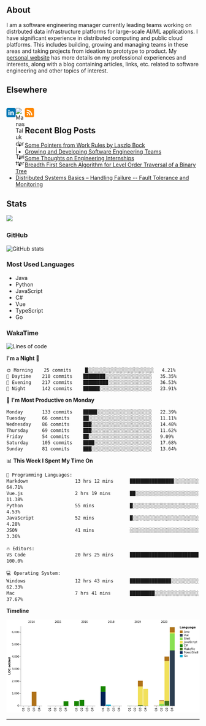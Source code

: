 ## About

I am a software engineering manager currently leading teams working on distrbuted data infrastructure platforms for large-scale AI/ML applications. I have significant experience in distributed computing and public cloud platforms. This includes building, growing and managing teams in these areas and taking projects from ideation to prototype to product. My [personal website](https://manastalukdar.github.io/) has more details on my professional experiences and interests, along with a blog containing articles, links, etc. related to software engineering and other topics of interest.

## Elsewhere

</br>

<a href="https://www.linkedin.com/in/manastalukdar" target="_blank">
  <img align="left" alt="Manas Talukdar | Linkedin" width="24px" src="https://raw.githubusercontent.com/edent/SuperTinyIcons/master/images/svg/linkedin.svg" />
</a>
<a href="https://www.twitter.com/manastalukdar" target="_blank">
  <img align="left" alt="Manas Talukdar | Twitter" width="24px" src="https://github.com/TheDudeThatCode/TheDudeThatCode/blob/master/Assets/Twitter.svg" />
</a>
<a href="https://manastalukdar.github.io/" target="_blank">
  <img align="left" alt="Manas Talukdar | Website" width="24px" src="https://github.com/edent/SuperTinyIcons/blob/master/images/svg/rss.svg" />
</a>

</br>

## Recent Blog Posts

<!-- BLOG:START -->
- [Some Pointers from Work Rules by Laszlo Bock](https://manastalukdar.github.io/blog/2020/01/25/work-rules-laszlo-bock-pointers/)
- [Growing and Developing Software Engineering Teams](https://manastalukdar.github.io/blog/2019/09/19/growing-developing-software-engineering-teams/)
- [Some Thoughts on Engineering Internships](https://manastalukdar.github.io/blog/2019/09/04/some-thoughts-on-engineering-internships/)
- [Breadth First Search Algorithm for Level Order Traversal of a Binary Tree](https://manastalukdar.github.io/blog/2019/08/29/breadth-first-search-binary-tree-level-order-traversal/)
- [Distributed Systems Basics – Handling Failure -- Fault Tolerance and Monitoring](https://manastalukdar.github.io/blog/2019/08/19/katemats-distributed-systems-fault-tolerance-monitoring/)
<!-- BLOG:END -->

## Stats

![](https://komarev.com/ghpvc/?username=manastalukdar)

### GitHub

![GitHub stats](https://github-readme-stats.vercel.app/api?username=manastalukdar&show_icons=true&hide_border=true&hide_rank=true&hide_title=true&icon_color=79ff97&text_color=cecac3&bg_color=4d4b4b)

### Most Used Languages

- Java
- Python
- JavaScript
- C#
- Vue
- TypeScript
- Go

<!--
![Top Langs](https://github-readme-stats.vercel.app/api/top-langs/?username=manastalukdar&layout=compact&hide_border=true&hide_title=true&icon_color=79ff97&text_color=cecac3&bg_color=4d4b4b)
-->

### WakaTime

<!--START_SECTION:waka-->
![Lines of code](https://img.shields.io/badge/From%20Hello%20World%20I%27ve%20Written-18293%20lines%20of%20code-blue)

**I'm a Night 🦉** 

```text
🌞 Morning    25 commits     █░░░░░░░░░░░░░░░░░░░░░░░░   4.21% 
🌆 Daytime    210 commits    ████████░░░░░░░░░░░░░░░░░   35.35% 
🌃 Evening    217 commits    █████████░░░░░░░░░░░░░░░░   36.53% 
🌙 Night      142 commits    ██████░░░░░░░░░░░░░░░░░░░   23.91%

```
📅 **I'm Most Productive on Monday** 

```text
Monday       133 commits    █████░░░░░░░░░░░░░░░░░░░░   22.39% 
Tuesday      66 commits     ██░░░░░░░░░░░░░░░░░░░░░░░   11.11% 
Wednesday    86 commits     ███░░░░░░░░░░░░░░░░░░░░░░   14.48% 
Thursday     69 commits     ███░░░░░░░░░░░░░░░░░░░░░░   11.62% 
Friday       54 commits     ██░░░░░░░░░░░░░░░░░░░░░░░   9.09% 
Saturday     105 commits    ████░░░░░░░░░░░░░░░░░░░░░   17.68% 
Sunday       81 commits     ███░░░░░░░░░░░░░░░░░░░░░░   13.64%

```


📊 **This Week I Spent My Time On** 

```text
💬 Programming Languages: 
Markdown                 13 hrs 12 mins      ████████████████░░░░░░░░░   64.71% 
Vue.js                   2 hrs 19 mins       ██░░░░░░░░░░░░░░░░░░░░░░░   11.38% 
Python                   55 mins             █░░░░░░░░░░░░░░░░░░░░░░░░   4.53% 
JavaScript               52 mins             █░░░░░░░░░░░░░░░░░░░░░░░░   4.28% 
JSON                     41 mins             ░░░░░░░░░░░░░░░░░░░░░░░░░   3.36%

🔥 Editors: 
VS Code                  20 hrs 25 mins      █████████████████████████   100.0%

💻 Operating System: 
Windows                  12 hrs 43 mins      ███████████████░░░░░░░░░░   62.33% 
Mac                      7 hrs 41 mins       █████████░░░░░░░░░░░░░░░░   37.67%

```

**Timeline**

![Chart not found](https://raw.githubusercontent.com/manastalukdar/manastalukdar/master/charts/bar_graph.png) 


<!--END_SECTION:waka-->

---

<!--

**manastalukdar/manastalukdar** is a ✨ _special_ ✨ repository because its `README.md` (this file) appears on your GitHub profile.

Here are some ideas to get you started:

- 🔭 I’m currently working on ...
- 🌱 I’m currently learning ...
- 👯 I’m looking to collaborate on ...
- 🤔 I’m looking for help with ...
- 💬 Ask me about ...
- 📫 How to reach me: ...
- 😄 Pronouns: ...
- ⚡ Fun fact: ...
-->
